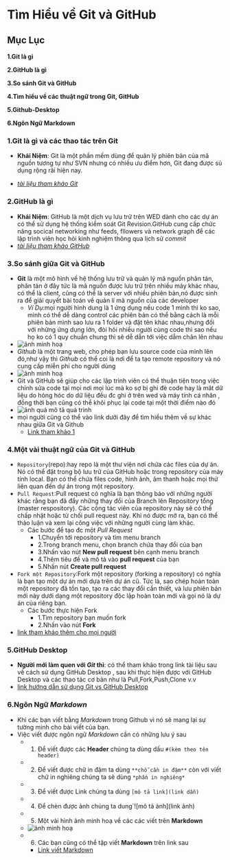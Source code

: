 # Tìm Hiểu về Git và GitHub
## Mục Lục
**1.Git là gì**

**2.GitHub là gì**

**3.So sánh Git và GitHub**

**4.Tìm hiểu về các thuật ngữ trong Git, GitHub**

**5.Github-Desktop**

**6.Ngôn Ngữ Markdown**


### 1.Git là gì và các thao tác trên Git
- **Khái Niệm**: Git là một phần mềm dùng để quản lý phiên bản của mã nguồn tương tự như SVN nhưng có nhiều ưu điểm hơn, Git đang được sủ dụng rộng rãi hiện nay. 

-  *[tài liệu tham khảo Git](https://csc.edu.vn/lap-trinh-va-csdl/tin-tuc/kien-thuc-lap-trinh/Git-la-gi--Nhung-khai-niem-co-ban-khi-lam-viec-tren-Git-4133)*

### 2.GitHub là gì 
- **Khái Niệm**: GitHub là một dịch vụ lưu trữ trên WED dành cho các dự án có thể sử dụng hệ thống kiểm soát Git Revision.GitHub cung cấp chức năng socical networking như feeds, fllowers và network graph để các lập trình viên học hỏi kinh nghiệm thông qua lịch sử *commit*
- *[tài liệu tham khảo GitHub](https://www.hostinger.vn/huong-dan/github-la-gi/)*

### 3.So sánh giữa Git và GitHub
- **Git** là một mô hình về hệ thống lưu trữ và quản lý mã nguồn phân tán, phân tán ở đây tức là mã nguồn được lưu trữ trên nhiều máy khác nhau, có thể là client, cũng có thể là server với nhiều phiên bản,nó được sinh ra để giải quyết bài toán về quản lí mã nguồn của các developer
  - *Ví Dụ*:mọi người hình dung là 1 ứng dụng nếu code 1 mình thì ko sao, mình có thể dễ dàng control các phiên bản có thể bằng cách là mỗi phiên bản mình sao lưu ra 1 folder và đặt tên khác nhau,nhưng đối với những ứng dụng lớn, đòi hỏi nhiều người cùng code thì sao nếu họ ko có 1 quy chuẩn chung thì sẽ dễ dẫn tới việc dẫm chân lên nhau 
- ![ảnh minh hoạ](https://imgur.com/iCyswXw.png)
- *Github* là một trang web, cho phép bạn lưu source code của mình lên đó,như vậy thì *Github* có thể coi là nơi để ta tạo remote repository và nó cung cấp miễn phí cho người dùng
- ![ảnh minh hoạ](https://imgur.com/62Qs6LC.png)
- Git và GitHub sẽ giúp cho các lập trình viên có thể thuận tiện trong việc chỉnh sửa code tại mọi nơi mọi lúc mà ko sợ bị ghi đè code hay là mât dữ liệu do hỏng hóc do dữ liệu đều đc ghi ở trên wed và máy tính cá nhân , đồng thời bạn cũng có thể khôi phục lại code tại một thời điểm nào đó
- ![ảnh quá mô tả quá trình](https://imgur.com/aHIsQSd.png)
- mọi người cũng có thể vào link dưới đây để tìm hiểu thêm về sự khác nhau giữa Git và Github
  - [Link tham khảo 1](https://thachpham.com/tools/git-git-va-github-la-gi-tai-sao-nen-dung.html)
### 4.Một vài thuật ngữ của Git và GitHub
- `Repository`(repo):hay repo là một thư viện nơi chứa các files của dự án. Nó có thể đặt trong bộ lưu trữ của GitHub hoặc trong repository của máy tính local. Bạn có thể chứa files code, hình ảnh, âm thanh hoặc mọi thứ liên quan đến dự án trong một repository.
- `Pull Request`:Pull request có nghĩa là bạn thông báo với những người khác rằng bạn đã đẩy những thay đổi của Branch lên Repository tổng (master respository). Các cộng tác viên của repository này sẽ có thể chấp nhật hoặc từ chối pull request này. Khi nó được mở ra, bạn có thể thảo luận và xem lại công việc với những người cùng làm khác.
  - Các bước để tạo đc một *Pull Request*
     - 1.Chuyển tới repository và tìm menu branch
     - 2.Trong branch menu, chọn branch chứa thay đổi của bạn
     - 3.Nhấn vào nút **New pull request** bên cạnh menu branch
     - 4.Thêm tiêu đề và mô tả vào **pull request** của bạn
     - 5.Nhấn nút **Create pull request**
- `Fork một Repository`:Fork một repository (forking a repository) có nghĩa là bạn tạo một dự án mới dựa trên dự án cũ. Tức là, sao chép hoàn toàn một repository đã tồn tạo, tạo ra các thay đổi cần thiết, và lưu phiên bản mới này dưới dạng một repository độc lập hoàn toàn mới và gọi nó là dự án của riêng bạn.
  - Các bước thực hiện Fork
    - 1.Tìm repository bạn muốn fork
    - 2.Nhấn vào nút **Fork**
- [link tham khảo thêm cho mọi người](https://blog.duyet.net/2015/04/git-va-cac-khai-niem-co-ban.html)
### 5.GitHub Desktop
- **Người mới làm quen với *Git* thì**: có thể tham khảo trong link tài liệu sau về cách sử dụng GitHub Desktop , sau khi thực hiện được với GitHub Desktop và các thao tác cơ bản như là Pull,Fork,Push,Clone v.v
- [link hướng dẫn sử dụng Git vs GitHub Desktop](https://o7planning.org/vi/10283/huong-dan-su-dung-github-voi-github-desktop)
### 6.Ngôn Ngữ *Markdown*
- Khi các bạn viết bằng *Markdown* trong Github vì nó sẽ mang lại sự tường minh cho bài viết của bạn.
- Việc viết được ngôn ngữ *Markdown* cần có những lưu ý sau
  - 1. Để viết được các **Header** chúng ta dùng dấu `#(kèm theo tên header)`
  - 2. Để viết được chữ in đậm ta dùng `**chỗ cần in đậm**` còn với viết chữ in nghiêng chúng ta sẽ dùng `*phần in nghiêng*`
  - 3. Để viết được Link chúng ta dùng `[mô tả link](link dẫn)`
  - 4. Để chèn được ảnh chúng ta dung`![mô tả ảnh](link ảnh)
  - 5. Một vài hình ảnh minh hoạ về các các viết trên **Markdown**
  - ![ảnh minh hoạ](https://imgur.com/undefined.png)
  - 6. Các bạn cũng có thể tập viết **Markdown** trên link sau
    - [Link viết Markdown](https://markdownlivepreview.com/)
